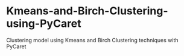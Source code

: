 # Kmeans-and-Birch-Clustering-using-PyCaret

Clustering model using Kmeans and Birch Clustering techniques with PyCaret
